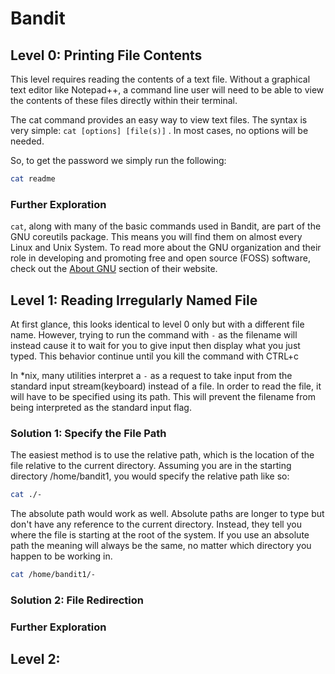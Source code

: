 # Bandit

## Level 0: Printing File Contents

This level requires reading the contents of a text file. Without a graphical text editor like Notepad++, a command line user will need to be able to view the contents of these files directly within their terminal.

The cat command provides an easy way to view text files. The syntax is very simple: `cat [options] [file(s)]` . In most cases, no options will be needed.

So, to get the password we simply run the following:

```bash
cat readme
```

### Further Exploration

`cat`, along with many of the basic commands used in Bandit, are part of the GNU coreutils package. This means you will find them on almost every Linux and Unix System. To read more about the GNU organization and their role in developing and promoting free and open source \(FOSS\) software, check out the [About GNU](https://www.gnu.org/gnu/thegnuproject.en.html) section of their website.



## Level 1: Reading Irregularly Named File

At first glance, this looks identical to level 0 only but with a different file name. However, trying to run the command with `-` as the filename will instead cause it to wait for you to give input then display what you just typed. This behavior continue until you kill the command with CTRL+c

In \*nix, many utilities interpret a `-` as a request to take input from the standard input stream\(keyboard\) instead of a file. In order to read the file, it will have to be specified using its path. This will prevent the filename from being interpreted as the standard input flag.

### Solution 1: Specify the File Path

The easiest method is to use the relative path, which is the location of the file relative to the current directory. Assuming you are in the starting directory /home/bandit1, you would specify the relative path like so:

```bash
cat ./-
```

The absolute path would work as well. Absolute paths are longer to type but don't have any reference to the current directory. Instead, they tell you where the file is starting at the root of the system. If you use an absolute path the meaning will always be the same, no matter which directory you happen to be working in.

```bash
cat /home/bandit1/-
```

### Solution 2: File Redirection



### Further Exploration



## Level 2: 

